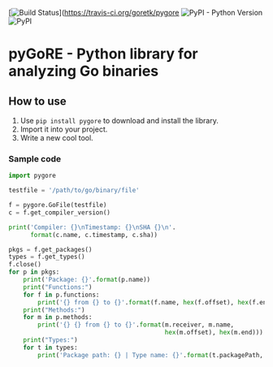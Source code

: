 [![Build Status](https://travis-ci.org/goretk/pygore.svg?branch=master)](https://travis-ci.org/goretk/pygore
![PyPI - Python Version](https://img.shields.io/pypi/pyversions/pygore)
![PyPI](https://img.shields.io/pypi/v/pygore)
# pyGoRE - Python library for analyzing Go binaries

## How to use

1. Use `pip install pygore` to download and install the library.
2. Import it into your project.
3. Write a new cool tool.

### Sample code
```python
import pygore

testfile = '/path/to/go/binary/file'

f = pygore.GoFile(testfile)
c = f.get_compiler_version()

print('Compiler: {}\nTimestamp: {}\nSHA {}\n'.
      format(c.name, c.timestamp, c.sha))

pkgs = f.get_packages()
types = f.get_types()
f.close()
for p in pkgs:
    print('Package: {}'.format(p.name))
    print("Functions:")
    for f in p.functions:
        print('{} from {} to {}'.format(f.name, hex(f.offset), hex(f.end)))
    print("Methods:")
    for m in p.methods:
        print('{} {} from {} to {}'.format(m.receiver, m.name,
                                           hex(m.offset), hex(m.end)))
    print("Types:")
    for t in types:
        print('Package path: {} | Type name: {}'.format(t.packagePath, t.name))
```

